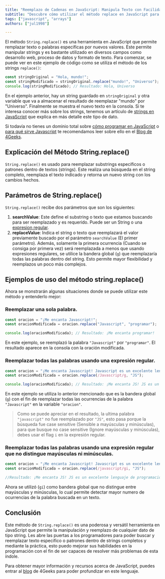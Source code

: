 ```yaml
---
title: "Reemplazo de Cadenas en JavaScript: Manipula Texto con Facilidad"
subtitle: "Descubre cómo utilizar el método replace en JavaScript para manipular y reemplazar fácilmente texto dentro de cadenas. Aprende sobre su sintaxis, opciones y ejemplos."
tags: ["javascript", "arrays"]
authors: ["jul1998"]

---
```


El método `String.replace()` es una herramienta en JavaScript que permite remplazar texto o palabras especificas por nuevos valores. Este permite manipular strings y es bastante utilizado en diversos campos como desarrollo web, proceso de datos y formato de texto. Para comenzar, se puede ver en este ejemplo de código como se utiliza el método de los strings `replace()`:

```js
const stringOriginal = "Hola, mundo!";
const stringModificado = stringOriginal.replace("mundo!", "Universo");
console.log(stringModificado); // Resultado: Hola, Universo
```

En el ejemplo anterior, hay un string guardado en `stringOriginal` y otra variable que va a almacenar el resultado de reemplazar "mundo" por "Universo". Finalmente se muestra el nuevo texto en la consola. Si te interesa conocer más sobre los strings, tenemos un artículo de [strings en JavaScript](https://4geeks.com/es/lesson/strings-en-javascript) que explica en más detalle este tipo de dato.

Si todavía no tienes un dominio total sobre [cómo programar en JavaScript](https://4geeks.com/es/lesson/que-es-javascript-aprende-a-programar-en-javascript) o [para qué sirve Javascript](https://4geeks.com/es/lesson/para-que-sirve-javascript) te recomendamos leer sobre ello en el [Blog de 4Geeks](https://4geeks.com/).

## Explicación del Método String.replace()

`String.replace()` es usado para reemplazar substrings específicos o patrones dentro de textos (strings). Este realiza una búsqueda en el string completo, reemplaza el texto indicado y retorna un nuevo string con los cambios hechos. 

## Parámetros de String.replace()

`String.replace()` recibe dos parámetros que son los siguientes:

1.	**searchValue**: Este define el substring o texto que estamos buscando para ser reemplazado y es requerido. Puede ser un String o una [expresion regular](https://4geeks.com/es/lesson/expresiones-regulares-javascript).
2.	**replaceValue**: Indica el string o texto que reemplazará el valor previamente buscado por el parámetro `searchValue` (El primer parámetro). Además, solamente la primera ocurrencia (Cuando se consiga por primera vez) será reemplazada a menos que usando expresiones regulares, se utilice la bandera global (`g`) que reemplazaría todas las palabras dentro del string. Esto permite mayor flexibilidad y reemplazos un poco más complejos.

## Ejemplos de uso del método string.replace()

Ahora se monstrarán algunas situaciones donde se puede utilizar este método y entenderlo mejor:

###  Reemplazar una sola palabra.

```js
const oracion = "¡Me encanta Javascript!";
const oracionModificada = oracion.replace("Javascript", "programar");

console.log(oracionModificada); // Resultado: ¡Me encanta programar!
```
En este ejemplo, se reemplazó la palabra `"Javascript"` por `"programar"`. El resultado aparece en la consola con la oración modificada.

### Reemplazar todas las palabras usando una expresión regular.

```js
const oracion = "¡Me encanta Javascript! Javascript es un excelente lenguaje de programación para desarrollo web. No hay mejor lenguaje que javascript.";
const oracionModificada = oracion.replace(/Javascript/g, "JS");

console.log(oracionModificada); // Resultado: ¡Me encanta JS! JS es un excelente lenguaje de programación para desarrollo web. No hay mejor lenguaje que javascript.
```

En este ejemplo se utiliza lo anterior mencionado que es la bandera global (`g`) con el fin de reemplazar todas las ocurrencias de la palabra `"Javascript"` en la variable `"oracion"`.

> Como se puede apreciar en el resultado, la ultima palabra `"javascript"` no fue reemplazado por `"JS"`, esto pasa porque la búsqueda fue case sensitive (Sensible a mayúsculas y minúsculas), para que busque no case sensitive (Ignore mayúsculas y minúsculas), debes usar el flag `i` en la expresión regular.

### Reemplazar todas las palabras usando una expresión regular que no distingue mayúsculas ni minúsculas.

```js
const oracion = "¡Me encanta Javascript! Javascript es un excelente lenguaje de programación para desarrollo web. javaScript ofrece muchas opciones en esta área.";
const oracionModificada = oracion.replace(/javascript/gi, "JS");

//Resultado: ¡Me encanta JS! JS es un excelente lenguaje de programación para desarrollo web. JS ofrece muchas opciones en esta área.
```

Ahora se utilizó (`gi`) como bandera global que no distingue entre mayúsculas y minúsculas, lo cual permite detectar mayor numero de ocurrencias de la palabra buscada en un texto.

## Conclusión

Este método de `String.replace()` es una poderosa y versátil herramienta en JavaScript que permite la manipulación y reemplazo de cualquier dato de tipo string. Les abre las puertas a los programadores para poder buscar y reemplazar texto especifico o patrones dentro de strings completos y mediante la práctica, esto puedo mejorar sus habilidades en la programación con el fin de ser capaces de resolver más problemas de esta índole.

Para obtener mayor información y recursos acerca de JavaScript, puedes entrar al [blog](https://4geeks.com/technology/javascript) de 4Geeks para poder profundizar en este lenguaje.
